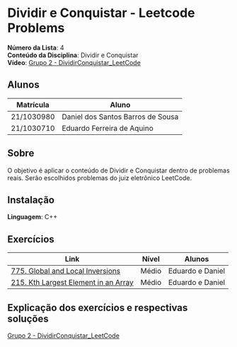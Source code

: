 <!--**!! Atenção: Renomeie o seu repositório para (Tema)_(NomeDoProjeto). !!** 

Temas:
 - Grafos1
 - Grafos2
 - PD
 - D&C
 - Greed
 - Final 
 
 **!! *Não coloque os nomes dos alunos no título do repositório*. Exemplo de título correto: Grafos2_Labirinto-do-Minotauro !!**
 
 (Apague essa seção)
-->
# Dividir e Conquistar - Leetcode Problems

**Número da Lista**: 4<br>
**Conteúdo da Disciplina**: Dividir e Conquistar<br>
**Vídeo**: [Grupo 2 - DividirConquistar_LeetCode](https://youtu.be/JRBipQXu5HM)

## Alunos
|Matrícula | Aluno |
| -- | -- |
| 21/1030980 | Daniel dos Santos Barros de Sousa |
| 21/1030710 | Eduardo Ferreira de Aquino |

## Sobre 
O objetivo é aplicar o conteúdo de Dividir e Conquistar dentro de problemas reais. Serão escolhidos problemas do juiz eletrônico LeetCode.

<!--## Screenshots
Adicione 3 ou mais screenshots do projeto em funcionamento.
-->
## Instalação 
**Linguagem**: C++<br>
<!--**Framework**: (caso exista)<br>
Descreva os pré-requisitos para rodar o seu projeto e os comandos necessários.
x
## Uso 
Explique como usar seu projeto caso haja algum passo a passo após o comando de execução.

## Outros 
Quaisquer outras informações sobre seu projeto podem ser descritas abaixo.
-->
## Exercícios


|Link|Nível|Alunos|
|----|:--:|:---:|
|[775. Global and Local Inversions](https://leetcode.com/problems/global-and-local-inversions/description/)|Médio|Eduardo e Daniel|
|[215. Kth Largest Element in an Array](https://leetcode.com/problems/kth-largest-element-in-an-array/description/)|Médio|Eduardo e Daniel|

## Explicação dos exercícios e respectivas soluções

[Grupo 2 - DividirConquistar_LeetCode](https://youtu.be/JRBipQXu5HM)

